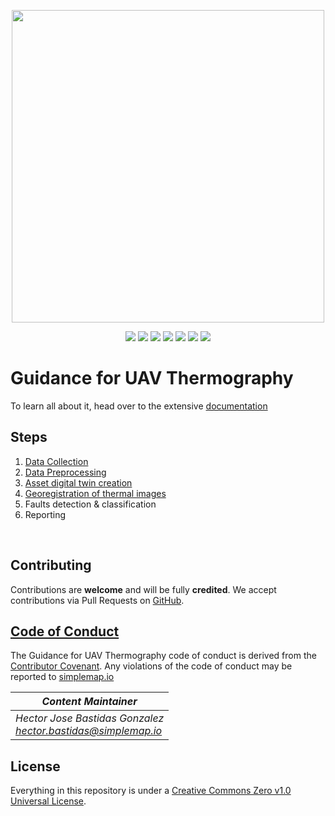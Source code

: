 <p align="center" dir="auto">
  <a href="https://simplemap.io" rel="nofollow"><img src="https://user-images.githubusercontent.com/1696665/222504918-2c16d594-be82-4914-8a19-e8af5dfb4b26.png" width="500" style="max-width: 100%;"></a>
</p>

<p align="center">
  <a href="https://github.com/RentadroneCL/Guidance-of-UAV-Thermography/tags"><img src="https://img.shields.io/github/v/tag/RentadroneCL/Guidance-of-UAV-Thermography?colorA=363a4f&style=for-the-badge"></a>
  <a href="https://github.com/RentadroneCL/Guidance-of-UAV-Thermography/blob/main/LICENSE"><img src="https://img.shields.io/github/license/RentadroneCL/Guidance-of-UAV-Thermography?colorA=363a4f&style=for-the-badge"></a>
  <a href="https://github.com/RentadroneCL/Guidance-of-UAV-Thermography/blob/main/CODE_OF_CONDUCT.md"><img src="https://img.shields.io/badge/Contributor%20Covenant-v2.0%20adopted-ff69b4.svg?colorA=363a4f&style=for-the-badge"></a>
  <a href="https://github.com/RentadroneCL/Guidance-of-UAV-Thermography/stargazers"><img src="https://img.shields.io/github/stars/RentadroneCL/Guidance-of-UAV-Thermography?colorA=363a4f&colorB=b7bdf8&style=for-the-badge"></a>
  <a href="https://github.com/RentadroneCL/Guidance-of-UAV-Thermography/issues"><img src="https://img.shields.io/github/issues/RentadroneCL/Guidance-of-UAV-Thermography?colorA=363a4f&colorB=f5a97f&style=for-the-badge"></a>
  <a href="https://github.com/RentadroneCL/Guidance-of-UAV-Thermography/contributors"><img src="https://img.shields.io/github/contributors/RentadroneCL/Guidance-of-UAV-Thermography?colorA=363a4f&colorB=a6da95&style=for-the-badge"></a>
  <a href="https://opencollective.com/simple-map"><img src="https://img.shields.io/opencollective/sponsors/simple-map?colorA=363a4f&logo=open%20collective&style=for-the-badge"></a>
</p>

# Guidance for UAV Thermography

To learn all about it, head over to the extensive [documentation](https://rentadronecl.github.io)

## Steps
1. [Data Collection](data_collection.md)
2. [Data Preprocessing](data_preprocessing.md)
3. [Asset digital twin creation](digital_twin.md)
4. [Georegistration of thermal images](georegistration.md)
5. Faults detection & classification
6. Reporting
<br>

## Contributing

Contributions are **welcome** and will be fully **credited**. We accept contributions via Pull Requests on [GitHub](https://github.com/RentadroneCL/Guidance-of-UAV-Thermography).

## [Code of Conduct](https://github.com/RentadroneCL/AI-Solar-Platform/blob/master/CODE_OF_CONDUCT.md)

The Guidance for UAV Thermography code of conduct is derived from the [Contributor Covenant](https://www.contributor-covenant.org). Any violations of the code of conduct may be reported to [simplemap.io](mailto:contacto@simplemap.io)

|*Content Maintainer*|
|-|
|*Hector Jose Bastidas Gonzalez*<br>*hector.bastidas@simplemap.io*|

## License
Everything in this repository is under a [Creative Commons Zero v1.0 Universal License](https://github.com/RentadroneCL/Guidance-of-UAV-Thermography/blob/main/LICENSE).
